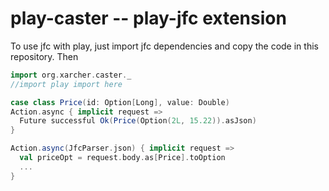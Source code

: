 # play-caster -- play-jfc extension

To use jfc with play, just import jfc dependencies and copy the code in this repository. Then
```scala
import org.xarcher.caster._
//import play import here

case class Price(id: Option[Long], value: Double)
Action.async { implicit request =>
  Future successful Ok(Price(Option(2L, 15.22)).asJson)
}

Action.async(JfcParser.json) { implicit request =>
  val priceOpt = request.body.as[Price].toOption
  ...
}
```